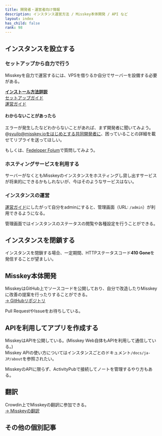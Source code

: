```yaml
---
title: 開発者・運営者向け情報
description: インスタンス運営方法 / Misskey本体開発 / API など
layout: index
has_child: false
rank: 98
---
```

## インスタンスを設立する
### セットアップから自力で行う
Misskeyを自力で運営するには、VPSを借りるか自分でサーバーを設備する必要がある。

[**インストール方法詳説**](installation/)  
[セットアップガイド](https://github.com/syuilo/misskey/blob/master/docs/setup.ja.md)  
[運営ガイド](https://github.com/syuilo/misskey/blob/master/docs/manage.ja.md)

#### わからないことがあったら
エラーが発生したなどわからないことがあれば、まず開発者に聞いてみよう。  
@syuilo@misskey.ioをはじめとする共同開発者に、困っていることの詳細を載せてリプライを送ってほしい。

もしくは、[Fedeloper Folum](https://forum.fedeloper.jp/)で質問してみよう。

### ホスティングサービスを利用する
サーバーがなくともMisskeyのインスタンスをホスティングし貸し出すサービスが将来的にできるかもしれないが、今はそのようなサービスはない。

### インスタンスの運営
[運営ガイド](https://github.com/syuilo/misskey/blob/master/docs/manage.ja.md)にしたがって自分をadminにすると、管理画面（URL: `/admin`）が利用できるようになる。

管理画面ではインスタンスのステータスの閲覧や各種設定を行うことができる。

## インスタンスを閉鎖する
インスタンスを閉鎖する場合、一定期間、HTTPステータスコード**410 Gone**を発信することが望ましい。

## Misskey本体開発
MisskeyはGitHub上でソースコードを公開しており、自分で改造したりMisskeyに改善の提案を行ったりすることができる。  
[→ GitHubリポジトリ](https://github.com/syuilo/misskey)

Pull RequestやIssueをお待ちしている。

## APIを利用してアプリを作成する
MisskeyはAPIを公開している。(Misskey Web自体もAPIを利用して通信している。)  
Misskey APIの使い方についてはインスタンスごとのドキュメント`/docs/ja-JP/about`を参照されたい。

MisskeyのAPIに限らず、ActivityPubで接続してノートを管理するやり方もある。

## 翻訳
Crowdin上でMisskeyの翻訳に参加できる。  
[→ Misskeyの翻訳](https://github.com/syuilo/misskey/blob/master/docs/translate.ja.md)

## その他の個別記事
